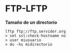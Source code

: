 # FTP-LFTP

**Tamaño de un directorio**
```shell
lftp ftp://ftp.servidor.org
> set ssl:check-hostname no
> user miusuario
> du -hs midirectorio
```
